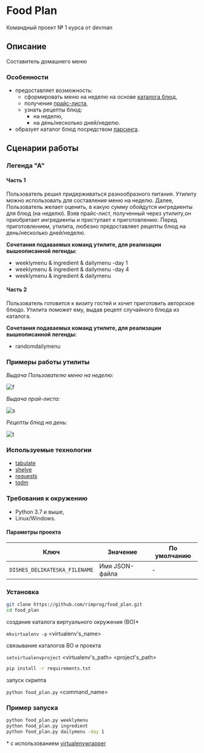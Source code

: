 # Food Plan
Командный проект № 1 курса от devman

## Описание

Составитель домашнего меню


### Особенности

* предоставляет возможность:
    - сформировать меню на неделю на основе [каталога блюд](https://github.com/rimprog/food_plan/wiki/Home/_edit),
    - получения [прайс-листа](https://github.com/rimprog/food_plan/wiki/Home/_edit),
    - узнать рецепты блюд:
        + на неделю,
        + на день/несколько дней/неделю.
* образует каталог блюд посредством [парсинга](https://github.com/rimprog/food_plan/blob/master/README_PARSER.md).


## Сценарии работы

### Легенда "А"

#### Часть 1
Пользователь решил придерживаться разнообразного питания.
Утилиту можно использовать для составления меню на неделю.
Далее, Пользователь желает оценить, в какую сумму обойдутся ингредиенты
для блюд (на неделю). Взяв прайс-лист, полученный через утилиту,он приобретает
ингредиенты и приступает к приготовлению.
Перед приготовлением, утилита, любезно предоставляет рецепты блюд на день/несколько дней/неделю.

**Сочетания подаваемых команд утилите, для реализации вышеописанной легенды:**
- weeklymenu & ingredient & dailymenu -day 1
- weeklymenu & ingredient & dailymenu -day 4
- weeklymenu & ingredient & dailymenu


#### Часть 2
Пользователь готовится к визиту гостей и хочет приготовить авторское блюдо.
Утилита поможет ему, выдав рецепт случайного блюда из каталога.

**Сочетания подаваемых команд утилите, для реализации вышеописанной легенды:**
- randomdailymenu


### Примеры работы утилиты

_Выдача Пользователю меню на неделю:_

![f](https://github.com/rimprog/food_plan/blob/I/O_examples/screenshots/dishes_a_week.JPG)

_Выдача прай-листа:_

![s](https://github.com/rimprog/food_plan/blob/I/O_examples/screenshots/price_list_a_week.JPG)

_Рецепты блюд на день:_

![t](https://github.com/rimprog/food_plan/blob/I/O_examples/screenshots/dishes_a_day.JPG)


### Используемые технологии

* [tabulate](https://pypi.org/project/tabulate/)
* [shelve](https://docs.python.org/3/library/shelve.html)
* [requests](https://docs.python-requests.org/en/master/)
* [tqdm](https://pypi.org/project/tqdm/)


### Требования к окружению

* Python 3.7 и выше,
* Linux/Windows.


#### Параметры проекта

|       Ключ        |     Значение     |   По умолчанию   |
|-------------------|------------------|------------------|
|`DISHES_DELIKATESKA_FILENAME`| Имя JSON-файла | - |


### Установка

```bash
git clone https://github.com/rimprog/food_plan.git
cd food_plan
```
создание каталога виртуального окружения (ВО)*

`mkvirtualenv -p` <path> <virtualenv's_name>

связывание каталогов ВО и проекта

`setvirtualenvproject` <virtualenv's_path> <project's_path>
```bash
pip install -r requirements.txt
```
запуск скрипта

`python food_plan.py` <command_name>


### Пример запуска

```bash
python food_plan.py weeklymenu
python food_plan.py ingredient
python food_plan.py dailymenu -day 1
```





\* с использованием [virtualenvwrapper](https://virtualenvwrapper.readthedocs.io/en/latest/index.html)
